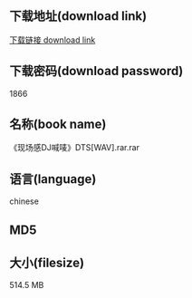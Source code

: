 ## 下载地址(download link)
[下载链接 download link](https://tutu365.netlify.app/?s=%E3%80%8A%E7%8E%B0%E5%9C%BA%E6%84%9FDJ%E5%96%8A%E5%94%9B%E3%80%8BDTS%5BWAV%5D.rar)

## 下载密码(download password)
1866

## 名称(book name)
《现场感DJ喊唛》DTS[WAV].rar.rar

## 语言(language)
chinese

## MD5


## 大小(filesize)
514.5 MB

